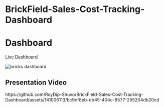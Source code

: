 # BrickField-Sales-Cost-Tracking-Dashboard


# Dashboard 
[Live Dashboard](https://app.powerbi.com/view?r=eyJrIjoiMmUzNDYyNTUtNDIwOC00ZGQ2LWIwOGMtNGUyZjcwODJmNDBlIiwidCI6IjZjNjQzNDA5LWU3N2MtNDc0ZC1iYjJlLTI2YjAyYWY3ZGIwZiIsImMiOjEwfQ%3D%3D)

![bricks dashboard](https://github.com/RoyDip-Shuvo/BrickField-Sales-Cost-Tracking-Dashboard/assets/141006113/d7e18663-77a7-40fd-9cd9-d056c7e6f292)

<h2> Presentation Video </h2>
https://github.com/RoyDip-Shuvo/BrickField-Sales-Cost-Tracking-Dashboard/assets/141006113/bc9cf8eb-db45-404c-8577-255204db20cd



